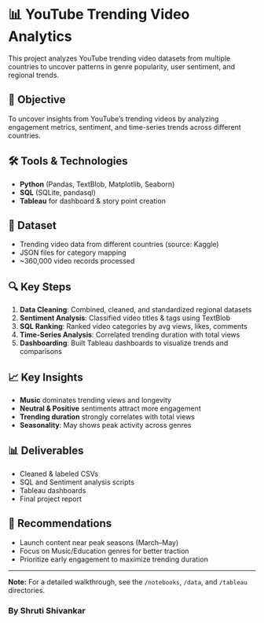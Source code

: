 # 📊 YouTube Trending Video Analytics

This project analyzes YouTube trending video datasets from multiple countries to uncover patterns in genre popularity, user sentiment, and regional trends.

## 🎯 Objective
To uncover insights from YouTube’s trending videos by analyzing engagement metrics, sentiment, and time-series trends across different countries.

## 🛠 Tools & Technologies
- **Python** (Pandas, TextBlob, Matplotlib, Seaborn)
- **SQL** (SQLite, pandasql)
- **Tableau** for dashboard & story point creation

## 📂 Dataset
- Trending video data from different countries (source: Kaggle)
- JSON files for category mapping
- ~360,000 video records processed

## 🔍 Key Steps
1. **Data Cleaning**: Combined, cleaned, and standardized regional datasets  
2. **Sentiment Analysis**: Classified video titles & tags using TextBlob  
3. **SQL Ranking**: Ranked video categories by avg views, likes, comments  
4. **Time-Series Analysis**: Correlated trending duration with total views  
5. **Dashboarding**: Built Tableau dashboards to visualize trends and comparisons

## 📈 Key Insights
- **Music** dominates trending views and longevity
- **Neutral & Positive** sentiments attract more engagement
- **Trending duration** strongly correlates with total views
- **Seasonality**: May shows peak activity across genres

## 📊 Deliverables
- Cleaned & labeled CSVs
- SQL and Sentiment analysis scripts
- Tableau dashboards
- Final project report

## 📌 Recommendations
- Launch content near peak seasons (March–May)
- Focus on Music/Education genres for better traction
- Prioritize early engagement to maximize trending duration

---

**Note:** For a detailed walkthrough, see the `/notebooks`, `/data`, and `/tableau` directories.
### By Shruti Shivankar
